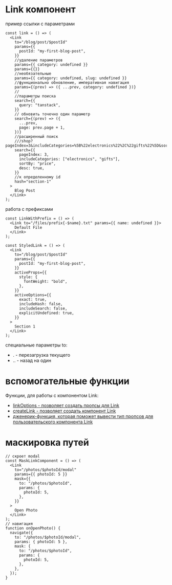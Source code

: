 # Link компонент

пример ссылки с параметрами

```tsx
const link = () => (
  <Link
    to="/blog/post/$postId"
    params={{
      postId: "my-first-blog-post",
    }}
    //удаление параметров
    params={{ category: undefined }}
    params={{}}
    //необязательные
    params={{ category: undefined, slug: undefined }}
    //функционально обновление, императивная навигация
    params={(prev) => ({ ...prev, category: undefined })}
    //
    //параметры поиска
    search={{
      query: "tanstack",
    }}
    // обновить точечно один параметр
    search={(prev) => ({
      ...prev,
      page: prev.page + 1,
    })}
    //расширенный поиск
    ///shop?pageIndex=3&includeCategories=%5B%22electronics%22%2C%22gifts%22%5D&sortBy=price&desc=true
    search={{
      pageIndex: 3,
      includeCategories: ["electronics", "gifts"],
      sortBy: "price",
      desc: true,
    }}
    //к определенному id
    hash="section-1"
  >
    Blog Post
  </Link>
);
```

работа с префиксами

```tsx
const LinkWithPrefix = () => (
  <Link to="/files/prefix{-$name}.txt" params={{ name: undefined }}>
    Default File
  </Link>
);
```

```tsx
const StyledLink = () => (
  <Link
    to="/blog/post/$postId"
    params={{
      postId: "my-first-blog-post",
    }}
    activeProps={{
      style: {
        fontWeight: "bold",
      },
    }}
    activeOptions={{
      exact: true,
      includeHash: false,
      includeSearch: false,
      explicitUndefined: true,
    }}
  >
    Section 1
  </Link>
);
```

специальные параметры to:

- . - перезагрузка текущего
- .. - назад на один

# вспомогательные функции

Функции, для работы с компонентом Link:

- [linkOptions - позволяет создать пропсы для Link](../functions/linkOptions.md)
- [createLink - позволяет создать компонент Link](../functions/createLink.md)
- [дженерик-функция, которая поможет вывести тип пропсов для пользовательского компонента Link](../types/ValidateLinkOptions.md)

# маскировка путей

```tsx
// скроет modal
const MaskLinkComponent = () => (
  <Link
    to="/photos/$photoId/modal"
    params={{ photoId: 5 }}
    mask={{
      to: "/photos/$photoId",
      params: {
        photoId: 5,
      },
    }}
  >
    Open Photo
  </Link>
);
// навигация
function onOpenPhoto() {
  navigate({
    to: "/photos/$photoId/modal",
    params: { photoId: 5 },
    mask: {
      to: "/photos/$photoId",
      params: {
        photoId: 5,
      },
    },
  });
}
```
